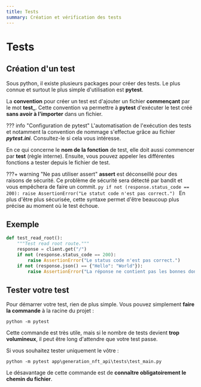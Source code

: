 ```yaml
---
title: Tests
summary: Création et vérification des tests
---
```


# Tests

## Création d'un test

Sous python, il existe plusieurs packages pour créer des tests. Le plus connue et surtout le plus simple d'utilisation est **pytest**.

La **convention** pour créer un test est d'ajouter un fichier **commençant** par le mot **test_**. Cette convention va permettre à **pytest** d'exécuter le test créé **sans avoir à l'importer** dans un fichier.

??? info "Configuration de pytest"
    L'automatisation de l'exécution des tests et notamment la convention de nommage s'effectue grâce au fichier ***pytest.ini***. Consultez-le si cela vous intéresse.

En ce qui concerne le **nom de la fonction** de test, elle doit aussi commencer par **test** (règle interne). Ensuite, vous pouvez appeler les différentes fonctions a tester depuis le fichier de test.

???+ warning "Ne pas utiliser assert"
    **assert** est déconseillé pour des raisons de sécurité. Ce problème de sécurité sera détecté par bandit et vous empêchera de faire un commit.
    ```py
    if not (response.status_code == 200):
        raise AssertionError("Le statut code n'est pas correct.")
    ```
    En plus d'être plus sécurisée, cette syntaxe permet d'être beaucoup plus précise au moment où le test échoue.

## Exemple
```py
def test_read_root():
    """Test read root route."""
    response = client.get("/")
    if not (response.status_code == 200):
        raise AssertionError("Le status code n'est pas correct.")
    if not (response.json() == {"Hello": "World"}):
        raise AssertionError("La réponse ne contient pas les bonnes données.")
```

## Tester votre test
Pour démarrer votre test, rien de plus simple. Vous pouvez simplement **faire la commande** à la racine du projet :

    python -m pytest

Cette commande est très utile, mais si le nombre de tests devient **trop volumineux**, il peut être long d'attendre que votre test passe.

Si vous souhaitez tester uniquement le vôtre :

    python -m pytest app\generation_nft_api\tests\test_main.py

Le désavantage de cette commande est de **connaître obligatoirement le chemin du fichier**.
